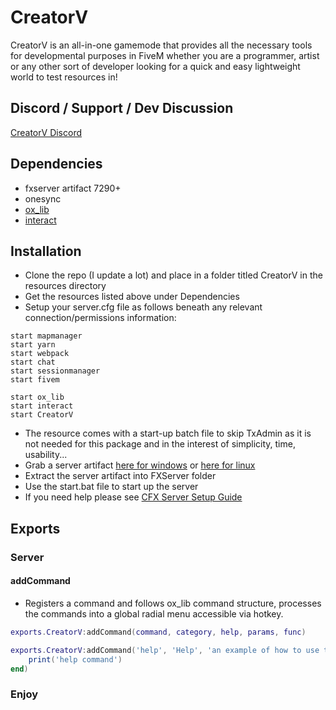 # CreatorV

CreatorV is an all-in-one gamemode that provides all the necessary tools for developmental purposes
in FiveM whether you are a programmer, artist or any other sort of developer looking for a quick and easy lightweight world to test resources in!

## Discord / Support / Dev Discussion

[CreatorV Discord](https://discord.gg/5EUR8SJQnv)

## Dependencies

- fxserver artifact 7290+
- onesync
- [ox_lib](https://github.com/overextended/ox_lib)
- [interact](https://github.com/darktrovx/interact)

## Installation

- Clone the repo (I update a lot) and place in a folder titled CreatorV in the resources directory
- Get the resources listed above under Dependencies
- Setup your server.cfg file as follows beneath any relevant connection/permissions information:

```
start mapmanager
start yarn
start webpack
start chat
start sessionmanager
start fivem

start ox_lib
start interact
start CreatorV
```

- The resource comes with a start-up batch file to skip TxAdmin as it is not needed for this package and in the interest of simplicity, time, usability...
- Grab a server artifact [here for windows](https://runtime.fivem.net/artifacts/fivem/build_server_windows/master/) or [here for linux](https://runtime.fivem.net/artifacts/fivem/build_proot_linux/master/)
- Extract the server artifact into FXServer folder
- Use the start.bat file to start up the server
- If you need help please see [CFX Server Setup Guide](https://docs.fivem.net/docs/server-manual/setting-up-a-server-vanilla/#windows)
  
## Exports

### Server

#### addCommand

- Registers a command and follows ox_lib command structure, processes the commands into a global radial menu accessible via hotkey.
  
```lua
exports.CreatorV:addCommand(command, category, help, params, func)

exports.CreatorV:addCommand('help', 'Help', 'an example of how to use this export', {}, function(source, args, raw)
    print('help command')
end)
```

### Enjoy
